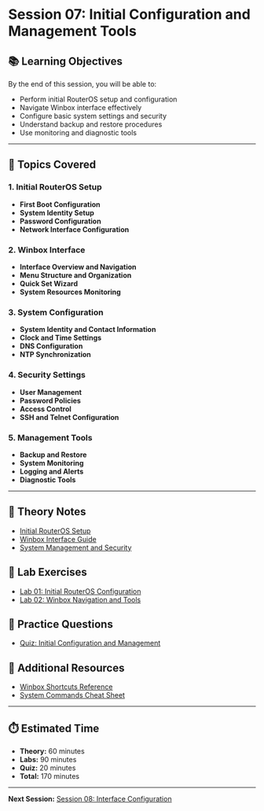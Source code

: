# Session 07: Initial Configuration and Management Tools

## 📚 Learning Objectives
By the end of this session, you will be able to:
- Perform initial RouterOS setup and configuration
- Navigate Winbox interface effectively
- Configure basic system settings and security
- Understand backup and restore procedures
- Use monitoring and diagnostic tools

---

## 🎯 Topics Covered

### 1. Initial RouterOS Setup
- **First Boot Configuration**
- **System Identity Setup**
- **Password Configuration**
- **Network Interface Configuration**

### 2. Winbox Interface
- **Interface Overview and Navigation**
- **Menu Structure and Organization**
- **Quick Set Wizard**
- **System Resources Monitoring**

### 3. System Configuration
- **System Identity and Contact Information**
- **Clock and Time Settings**
- **DNS Configuration**
- **NTP Synchronization**

### 4. Security Settings
- **User Management**
- **Password Policies**
- **Access Control**
- **SSH and Telnet Configuration**

### 5. Management Tools
- **Backup and Restore**
- **System Monitoring**
- **Logging and Alerts**
- **Diagnostic Tools**

---

## 📖 Theory Notes
- [Initial RouterOS Setup](./theory/initial-setup.md)
- [Winbox Interface Guide](./theory/winbox-interface.md)
- [System Management and Security](./theory/system-management.md)

## 🧪 Lab Exercises
- [Lab 01: Initial RouterOS Configuration](./labs/lab01-initial-config.md)
- [Lab 02: Winbox Navigation and Tools](./labs/lab02-winbox-tools.md)

## 📝 Practice Questions
- [Quiz: Initial Configuration and Management](./quiz/initial-config-quiz.md)

## 🔗 Additional Resources
- [Winbox Shortcuts Reference](./resources/winbox-shortcuts.md)
- [System Commands Cheat Sheet](./resources/system-commands.md)

---

## ⏱️ Estimated Time
- **Theory:** 60 minutes
- **Labs:** 90 minutes
- **Quiz:** 20 minutes
- **Total:** 170 minutes

---

**Next Session:** [Session 08: Interface Configuration](../08-interfaces/) 